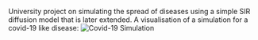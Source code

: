 University project on simulating the spread of diseases using a simple SIR diffusion model that is later extended.
A visualisation of a simulation for a covid-19 like disease:
![Covid-19 Simulation](https://github.com/LoloSpirit/PlagueInc/blob/master/figures/Covid-19%20without%20travel%20restrictions%20worldwide.gif?raw=true)
